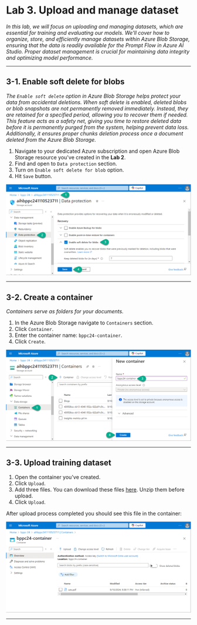 # Lab 3. Upload and manage dataset

_In this lab, we will focus on uploading and managing datasets, which are essential for training and evaluating our models. We'll cover how to organize, store, and efficiently manage datasets within Azure Blob Storage, ensuring that the data is readily available for the Prompt Flow in Azure AI Studio. Proper dataset management is crucial for maintaining data integrity and optimizing model performance._

***

## 3-1. Enable soft delete for blobs

_The `Enable soft delete` option in Azure Blob Storage helps protect your data from accidental deletions. When soft delete is enabled, deleted blobs or blob snapshots are not permanently removed immediately. Instead, they are retained for a specified period, allowing you to recover them if needed. This feature acts as a safety net, giving you time to restore deleted data before it is permanently purged from the system, helping prevent data loss. Additionally, it ensures proper chunks deletion process once a document deleted from the Azure Blob Storage._

1. Navigate to your dedicated Azure subscription and open Azure Blob Storage resource you've created in the **Lab 2**.
2. Find and open to `Data protection` section.
3. Turn on `Enable soft delete for blob` option.
4. Hit `Save` button.

![1-18](./assets/1-18.png)

***

## 3-2. Create a container

_Containers serve as folders for your documents._

1. In the Azure Blob Storage navigate to `Containers` section.
2. Click `Container`.
3. Enter the container name: `bppc24-container`.
4. Click `Create`.

![1-19](./assets/1-19.png)

***

## 3-3. Upload training dataset

1. Open the container you've created.
2. Click `Upload`.
3. Add three files. You can download these files [here](./assets/dataset-training.zip). Unzip them before upload.
4. Click `Upload`.

After upload process completed you should see this file in the container:

![1-20](./assets/1-20.png)

***